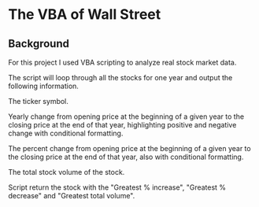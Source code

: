 # The VBA of Wall Street

## Background
For this project I used VBA scripting to analyze real stock market data. 

The script  will loop through all the stocks for one year and output the following information.

  The ticker symbol.

  Yearly change from opening price at the beginning of a given year to the closing price at the end of that year, highlighting positive and negative change with conditional formatting.

  The percent change from opening price at the beginning of a given year to the closing price at the end of that year, also with conditional formatting.

  The total stock volume of the stock.
  
  Script return the stock with the "Greatest % increase", "Greatest % decrease" and "Greatest total volume".